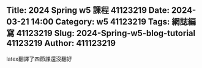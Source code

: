 Title: 2024 Spring w5 課程 41123219
Date: 2024-03-21 14:00
Category: w5 41123219
Tags: 網誌編寫 41123219
Slug: 2024-Spring-w5-blog-tutorial 41123219
Author: 411123219
---

<!-- PELICAN_END_SUMMARY -->

latex翻譯了四節課還沒翻好